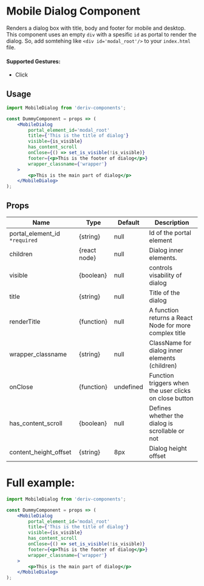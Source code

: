 # Mobile Dialog Component

Renders a dialog box with title, body and footer for mobile and desktop. This component uses an empty `div` with a spesific `id` as portal to render the dialog. So, add somtehing like `<div id='modal_root'/>` to your `index.html` file.

#### Supported Gestures:

-   Click

## Usage

```jsx
import MobileDialog from 'deriv-components';

const DummyComponent = props => (
    <MobileDialog
        portal_element_id='modal_root'
        title={'This is the title of dialog'}
        visible={is_visible}
        has_content_scroll
        onClose={() => set_is_visible(!is_visible)}
        footer={<p>This is the footer of dialog</p>}
        wrapper_classname={'wrapper'}
    >
        <p>This is the main part of dialog</p>
    </MobileDialog>
);
```

## Props

| Name                          | Type         | Default   | Description                                            |
| ----------------------------- | ------------ | --------- | ------------------------------------------------------ |
| portal_element_id `*required` | {string}     | null      | Id of the portal element                               |
| children                      | {react node} | null      | Dialog inner elements.                                 |
| visible                       | {boolean}    | null      | controls visability of dialog                          |
| title                         | {string}     | null      | Title of the dialog                                    |
| renderTitle                   | {function}   | null      | A function returns a React Node for more complex title |
| wrapper_classname             | {string}     | null      | ClassName for dialog inner elements (children)         |
| onClose                       | {function}   | undefined | Function triggers when the user clicks on close button |
| has_content_scroll            | {boolean}    | null      | Defines whether the dialog is scrollable or not        |
| content_height_offset         | {string}     | 8px       | Dialog height offset                                   |

# Full example:

```jsx
import MobileDialog from 'deriv-components';

const DummyComponent = props => (
    <MobileDialog
        portal_element_id='modal_root'
        title={'This is the title of dialog'}
        visible={is_visible}
        has_content_scroll
        onClose={() => set_is_visible(!is_visible)}
        footer={<p>This is the footer of dialog</p>}
        wrapper_classname={'wrapper'}
    >
        <p>This is the main part of dialog</p>
    </MobileDialog>
);
```
